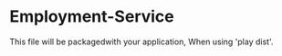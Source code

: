 Employment-Service
==================

This file will be packagedwith your application, When using 'play dist'.
